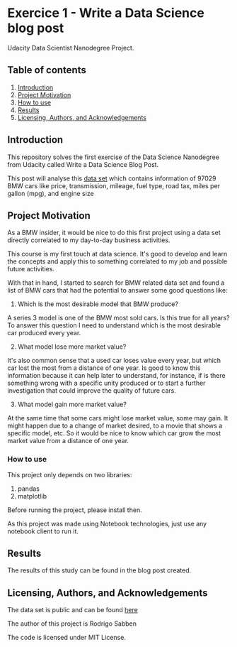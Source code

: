 # Exercice 1  - Write a Data Science blog post
Udacity Data Scientist Nanodegree Project.

## Table of contents
1. [Introduction](#introduction)
2. [Project Motivation](#motivation)
3. [How to use](#how_to_use)
4. [Results](#results)
5. [Licensing, Authors, and Acknowledgements](#licensing)
   
## Introduction  <a name="introduction"></a>
This repository solves the first exercise of the Data Science Nanodegree from Udacity called Write a Data Science Blog Post.

This post will analyse this <a href="https://www.kaggle.com/mysarahmadbhat/bmw-used-car-listing">data set</a> which contains information of 97029 BMW cars like price, transmission, mileage, fuel type, road tax, miles per gallon (mpg), and engine size

## Project Motivation  <a name="motivation"></a>
As a BMW insider, it would be nice to do this first project using a data set directly correlated to my day-to-day business activities. 

This course is my first touch at data science. It's good to develop and learn the concepts and apply this to something correlated to my job and possible future activities.

With that in hand, I started to search for BMW related data set and found a list of BMW cars that had the potential to answer some good questions like:

1. Which is the most desirable model that BMW produce?

A series 3 model is one of the BMW most sold cars. Is this true for all years? To answer this question I need to understand which is the most desirable car produced every year. 

2. What model lose more market value?

It's also common sense that a used car loses value every year, but which car lost the most from a distance of one year. Is good to know this information because it can help later to understand, for instance, if is there something wrong with a specific unity produced or to start a further investigation that could improve the quality of future cars. 

3. What model gain more market value?

At the same time that some cars might lose market value, some may gain. It might happen due to a change of market desired, to a movie that shows a specific model, etc. So it would be nice to know which car grow the most market value from a distance of one year. 

### How to use <a name="how_to_use"></a>
This project only depends on two libraries:

1. pandas 
2. matplotlib

Before running the project, please install then.

As this project was made using Notebook technologies, just use any notebook client to run it.

## Results <a name="results"></a>

The results of this study can be found in the blog post created. 

## Licensing, Authors, and Acknowledgements <a name="licensing"></a>

The data set is public and can be found <a href="https://www.kaggle.com/mysarahmadbhat/bmw-used-car-listing">here</a>

The author of this project is Rodrigo Sabben

The code is licensed under MIT License. 